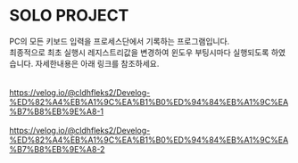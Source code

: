 # SOLO PROJECT <br>
PC의 모든 키보드 입력을 프로세스단에서 기록하는 프로그램입니다.<br>
최종적으로 최초 실행시 레지스트리값을 변경하여 윈도우 부팅시마다 실행되도록 하였습니다. 자세한내용은 아래 링크를 참조하세요.<br><br><br>
https://velog.io/@cldhfleks2/Develog-%ED%82%A4%EB%A1%9C%EA%B1%B0%ED%94%84%EB%A1%9C%EA%B7%B8%EB%9E%A8-1<br><br>
https://velog.io/@cldhfleks2/Develog-%ED%82%A4%EB%A1%9C%EA%B1%B0%ED%94%84%EB%A1%9C%EA%B7%B8%EB%9E%A8-2<br><br>
